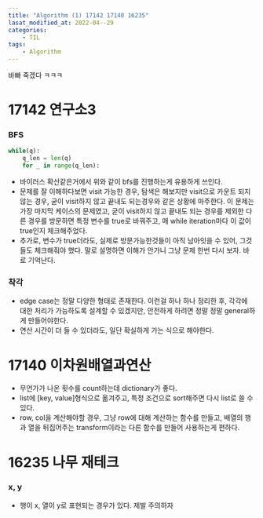 ```yaml
---
title: "Algorithm (1) 17142 17140 16235"
lasat_modified_at: 2022-04--29
categories:
    - TIL
tags:
    - Algorithm
---
```


바빠 죽겠다 ㅋㅋㅋ

# 17142 연구소3

### BFS

```python
while(q):
    q_len = len(q)
    for _ in range(q_len):
```

- 바이러스 확산같은거에서 위와 같이 bfs를 진행하는게 유용하게 쓰인다.
- 문제를 잘 이해하다보면 visit 가능한 경우, 탐색은 해보지만 visit으로 카운트 되지 않는 경우, 굳이 visit하지 않고 끝내도 되는경우와 같은 상황에 마주한다. 이 문제는 가장 마지막 케이스의 문제였고, 굳이 visit하지 않고 끝내도 되는 경우를 제외한 다른 경우를 방문하면 특정 변수를 true로 바꿔주고, 매 while iteration마다 이 값이 true인지 체크해주었다.
- 추가로, 변수가 true더라도, 실제로 방문가능한것들이 아직 남아잇을 수 있어, 그것들도 체크해줘야 했다. 말로 설명하면 이해가 안가니 그냥 문제 한번 다시 보자. 바로 기억난다.

### 착각

- edge case는 정말 다양한 형태로 존재한다. 이런걸 하나 하나 정리한 후, 각각에 대한 처리가 가능하도록 설계할 수 있겠지만, 안전하게 하려면 정말 정말 general하게 만들어야한다.
- 연산 시간이 더 들 수 있더라도, 일단 확실하게 가는 식으로 해야한다.

# 17140 이차원배열과연산

- 무언가가 나온 횟수를 count하는데 dictionary가 좋다.
- list에 [key, value]형식으로 옮겨주고, 특정 조건으로 sort해주면 다시 list로 쓸 수 있다.
- row, col을 계산해야할 경우, 그냥 row에 대해 계산하는 함수를 만들고, 배열의 행과 열을 뒤집어주는 transform이라는 다른 함수를 만들어 사용하는게 편하다.

# 16235 나무 재테크

### x, y

- 행이 x, 열이 y로 표현되는 경우가 있다. 제발 주의하자